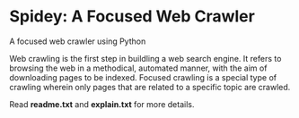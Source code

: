# Spidey: A Focused Web Crawler
A focused web crawler using Python


Web crawling is the first step in buildling a web search engine. It refers to browsing the web in a methodical, automated manner, with the aim of downloading pages to be indexed. Focused crawling is a special type of crawling wherein only pages that are related to a specific topic are crawled.

Read <b>readme.txt</b> and <b>explain.txt</b> for more details.
